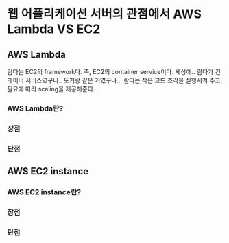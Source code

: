 # 웹 어플리케이션 서버의 관점에서 AWS Lambda VS EC2 
## AWS Lambda
람다는 EC2의 framework다. 즉, EC2의 container service이다. 세상에.. 람다가 컨테이너 서비스였구나.. 도커랑 같은 거였구나...
람다는 작은 코드 조각을 실행시켜 주고, 필요에 따라 scaling을 제공해준다. 
### AWS Lambda란?
### 장점
### 단점
## AWS EC2 instance
### AWS EC2 instance란?
### 장점
### 단점
